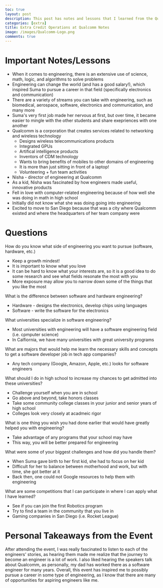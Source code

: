 ```yaml
---
toc: true
layout: post
description: This post has notes and lessons that I learned from the Qualcomm event. 
categories: [extra]
title: Extra Credit Operations at Qualcomm Notes
image: /images/Qualcomm-Logo.png
comments: true
---
```


# Important Notes/Lessons
- When it comes to engineering, there is an extensive use of science, math, logic, and algorithms to solve problems
- Engineering can change the world (and has a good salary!), which inspired Suma to pursue a career in that field (specifically electronics and communication)
- There are a variety of streams you can take with engineering, such as biomedical, aerospace, software, electronics and communication, and many more
- Suma's very first job made her nervous at first, but over time, it became easier to mingle with the other students and share exepriences with one another
- Qualcomm is a corporation that creates services related to networking and wireless technology
    - Designs wireless telecommunications products
    - Integrated GPUs
    - Artifical intelligence products
    - Inventors of CDM technology
    - Wants to bring benefits of mobiles to other domains of engineering
    - It is more than just sitting in front of a laptop!
    - Volunteering + fun team activities
- Nisha - director of engineering at Qualcomm
- As a kid, Nisha was fascinated by how engineers made useful, innovative products
- Fell in love with computer-related engineering because of how well she was doing in math in high school
- Initially did not know what she was doing going into engineering
- Excited to move to San Diego because that was a city where Qualcomm existed and where the headquarters of her team company were

# Questions

How do you know what side of engineering you want to pursue (software, hardware, etc.)
- Keep a growth mindest! 
- It is important to know what you love
- It can be hard to know what your interests are, so it is a good idea to do some research and see what fields resonate the most with you
- More exposure may allow you to narrow down some of the things that you like the most

What is the difference between software and hardware engineering?
- Hardware - designs the electronics, develop chips using languages
- Software - write the software for the electronics

What universities specialize in software engineering? 
- Most universities with engineering will have a software engineering field (i.e. cpmputer science)
- In Calfiornia, we have many universities with great university programs

What are majors that would help me learn the necessary skills and concepts to get a software developer job in tech app companies?
- Any tech company (Google, Amazon, Apple, etc.) looks for software engineers

What should I do in high school to increase my chances to get admitted into these universities?

- Challenge yourself when you are in school
- Go above and beyond, take honors classes
- Take some community college classes in your junior and senior years of high school
- Colleges look very closely at acadmeic rigor

What is one thing you wish you had done earlier that would have greatly helped you with engineering?

- Take advantage of any programs that your school may have
- This way, you will be better prepared for engineering

What were some of your biggest challenges and how did you handle them?

- When Suma gave birth to her first kid, she had to focus on her kid
- Difficult for her to balance between motherhood and work, but with time, she got better at it
- Back then, one could not Google resources to help them with engineering

What are some competitions that I can participate in where I can apply what I have learned?

- See if you can join the first Robotics program
- Try to find a team in the community that you live in
- Gaming companies in San Diego (i.e. Rocket League)

# Personal Takeaways from the Event

After attending the event, I was really fascinated to listen to each of the engineers' stories, as hearing them made me realize that the journey to become an engineer is a lot of work. I also liked hearing the speakers talk about Qualcomm, as personally, my dad has worked there as a software engineer for many years. Overall, this event has inspired me to possibly pursue a career in some type of engineering, as I know that there are many of opportunities for aspiring engineers like me. 


